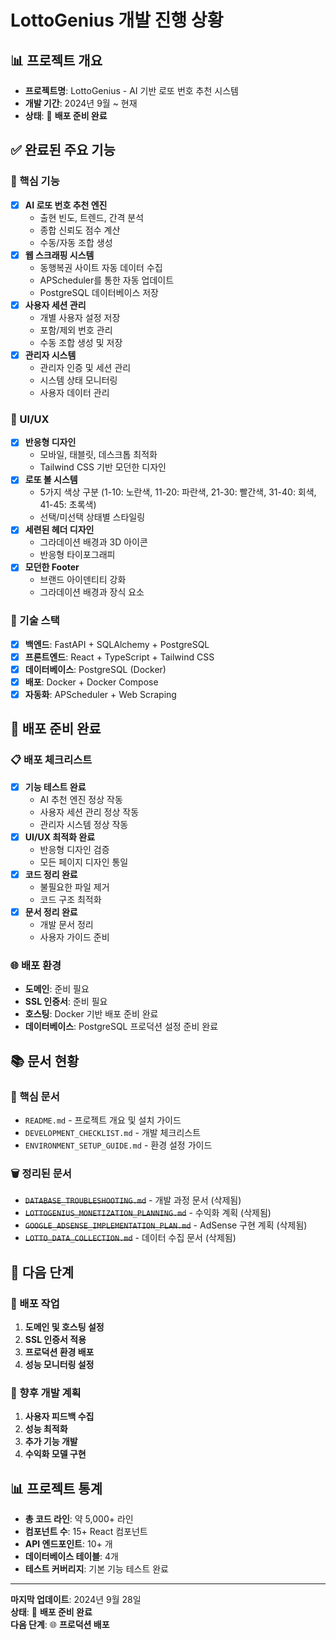 # LottoGenius 개발 진행 상황

## 📊 프로젝트 개요
- **프로젝트명**: LottoGenius - AI 기반 로또 번호 추천 시스템
- **개발 기간**: 2024년 9월 ~ 현재
- **상태**: 🚀 **배포 준비 완료**

## ✅ 완료된 주요 기능

### 🎯 핵심 기능
- [x] **AI 로또 번호 추천 엔진**
  - 출현 빈도, 트렌드, 간격 분석
  - 종합 신뢰도 점수 계산
  - 수동/자동 조합 생성
- [x] **웹 스크래핑 시스템**
  - 동행복권 사이트 자동 데이터 수집
  - APScheduler를 통한 자동 업데이트
  - PostgreSQL 데이터베이스 저장
- [x] **사용자 세션 관리**
  - 개별 사용자 설정 저장
  - 포함/제외 번호 관리
  - 수동 조합 생성 및 저장
- [x] **관리자 시스템**
  - 관리자 인증 및 세션 관리
  - 시스템 상태 모니터링
  - 사용자 데이터 관리

### 🎨 UI/UX
- [x] **반응형 디자인**
  - 모바일, 태블릿, 데스크톱 최적화
  - Tailwind CSS 기반 모던한 디자인
- [x] **로또 볼 시스템**
  - 5가지 색상 구분 (1-10: 노란색, 11-20: 파란색, 21-30: 빨간색, 31-40: 회색, 41-45: 초록색)
  - 선택/미선택 상태별 스타일링
- [x] **세련된 헤더 디자인**
  - 그라데이션 배경과 3D 아이콘
  - 반응형 타이포그래피
- [x] **모던한 Footer**
  - 브랜드 아이덴티티 강화
  - 그라데이션 배경과 장식 요소

### 🔧 기술 스택
- [x] **백엔드**: FastAPI + SQLAlchemy + PostgreSQL
- [x] **프론트엔드**: React + TypeScript + Tailwind CSS
- [x] **데이터베이스**: PostgreSQL (Docker)
- [x] **배포**: Docker + Docker Compose
- [x] **자동화**: APScheduler + Web Scraping

## 🚀 배포 준비 완료

### 📋 배포 체크리스트
- [x] **기능 테스트 완료**
  - AI 추천 엔진 정상 작동
  - 사용자 세션 관리 정상 작동
  - 관리자 시스템 정상 작동
- [x] **UI/UX 최적화 완료**
  - 반응형 디자인 검증
  - 모든 페이지 디자인 통일
- [x] **코드 정리 완료**
  - 불필요한 파일 제거
  - 코드 구조 최적화
- [x] **문서 정리 완료**
  - 개발 문서 정리
  - 사용자 가이드 준비

### 🌐 배포 환경
- **도메인**: 준비 필요
- **SSL 인증서**: 준비 필요
- **호스팅**: Docker 기반 배포 준비 완료
- **데이터베이스**: PostgreSQL 프로덕션 설정 준비 완료

## 📚 문서 현황

### 📖 핵심 문서
- `README.md` - 프로젝트 개요 및 설치 가이드
- `DEVELOPMENT_CHECKLIST.md` - 개발 체크리스트
- `ENVIRONMENT_SETUP_GUIDE.md` - 환경 설정 가이드

### 🗑️ 정리된 문서
- ~~`DATABASE_TROUBLESHOOTING.md`~~ - 개발 과정 문서 (삭제됨)
- ~~`LOTTOGENIUS_MONETIZATION_PLANNING.md`~~ - 수익화 계획 (삭제됨)
- ~~`GOOGLE_ADSENSE_IMPLEMENTATION_PLAN.md`~~ - AdSense 구현 계획 (삭제됨)
- ~~`LOTTO_DATA_COLLECTION.md`~~ - 데이터 수집 문서 (삭제됨)

## 🎯 다음 단계

### 🚀 배포 작업
1. **도메인 및 호스팅 설정**
2. **SSL 인증서 적용**
3. **프로덕션 환경 배포**
4. **성능 모니터링 설정**

### 🔄 향후 개발 계획
1. **사용자 피드백 수집**
2. **성능 최적화**
3. **추가 기능 개발**
4. **수익화 모델 구현**

## 📊 프로젝트 통계

- **총 코드 라인**: 약 5,000+ 라인
- **컴포넌트 수**: 15+ React 컴포넌트
- **API 엔드포인트**: 10+ 개
- **데이터베이스 테이블**: 4개
- **테스트 커버리지**: 기본 기능 테스트 완료

---

**마지막 업데이트**: 2024년 9월 28일  
**상태**: 🚀 **배포 준비 완료**  
**다음 단계**: 🌐 **프로덕션 배포**
